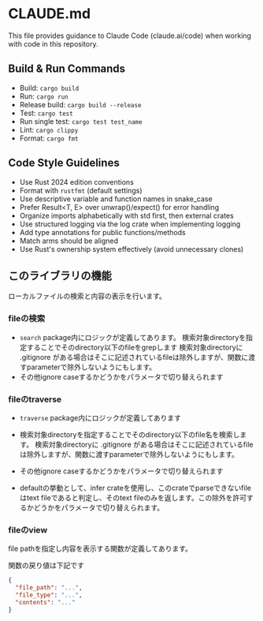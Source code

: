 # CLAUDE.md

This file provides guidance to Claude Code (claude.ai/code) when working with code in this repository.

## Build & Run Commands

- Build: `cargo build`
- Run: `cargo run`
- Release build: `cargo build --release`
- Test: `cargo test`
- Run single test: `cargo test test_name`
- Lint: `cargo clippy`
- Format: `cargo fmt`

## Code Style Guidelines

- Use Rust 2024 edition conventions
- Format with `rustfmt` (default settings)
- Use descriptive variable and function names in snake_case
- Prefer Result<T, E> over unwrap()/expect() for error handling
- Organize imports alphabetically with std first, then external crates
- Use structured logging via the log crate when implementing logging
- Add type annotations for public functions/methods
- Match arms should be aligned
- Use Rust's ownership system effectively (avoid unnecessary clones)

## このライブラリの機能

ローカルファイルの検索と内容の表示を行います。

### fileの検索

- `search` package内にロジックが定義してあります。
  検索対象directoryを指定することでそのdirectory以下のfileをgrepします
  検索対象directoryに .gitignore がある場合はそこに記述されているfileは除外しますが、関数に渡すparameterで除外しないようにもします。
- その他ignore caseするかどうかをパラメータで切り替えられます

### fileのtraverse

- `traverse` package内にロジックが定義してあります

- 検索対象directoryを指定することでそのdirectory以下のfile名を検索します。
  検索対象directoryに .gitignore がある場合はそこに記述されているfileは除外しますが、関数に渡すparameterで除外しないようにもします。

- その他ignore caseするかどうかをパラメータで切り替えられます

- defaultの挙動として、infer crateを使用し、このcrateでparseできないfileはtext fileであると判定し、そのtext fileのみを返します。この除外を許可するかどうかをパラメータで切り替えられます。

### fileのview

file pathを指定し内容を表示する関数が定義してあります。

関数の戻り値は下記です

```json
{
  "file_path": "...",
  "file_type": "...",
  "contents": "..."
}
```

